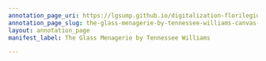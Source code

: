```yaml
---
annotation_page_uri: https://lgsump.github.io/digitalization-florilegium/annotations/the-glass-menagerie-by-tennessee-williams-canvas-1-270-646567.json
annotation_page_slug: the-glass-menagerie-by-tennessee-williams-canvas-1-270-646567
layout: annotation_page
manifest_label: The Glass Menagerie by Tennessee Williams

---
```

